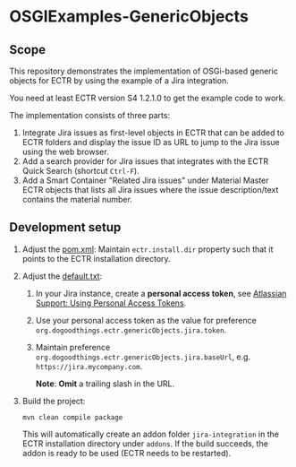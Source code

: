 # OSGIExamples-GenericObjects

## Scope

This repository demonstrates the implementation of OSGi-based generic objects for ECTR by using the example of a Jira integration.

You need at least ECTR version S4 1.2.1.0 to get the example code to work.

The implementation consists of three parts:

1. Integrate Jira issues as first-level objects in ECTR that can be added to ECTR folders and display the issue ID as URL to jump to the Jira issue using the web browser.
1. Add a search provider for Jira issues that integrates with the ECTR Quick Search (shortcut `Ctrl-F`).
1. Add a Smart Container "Related Jira issues" under Material Master ECTR objects that lists all Jira issues where the issue description/text contains the material number.

## Development setup

1. Adjust the [pom.xml](pom.xml): Maintain `ectr.install.dir` property such that it points to the ECTR installation directory.

1. Adjust the [default.txt](src/main/resources/customize/config/default.txt):

    1. In your Jira instance, create a __personal access token__, see [Atlassian Support: Using Personal Access Tokens](https://confluence.atlassian.com/enterprise/using-personal-access-tokens-1026032365.html).
    1. Use your personal access token as the value for preference `org.dogoodthings.ectr.genericObjects.jira.token`.
    1. Maintain preference `org.dogoodthings.ectr.genericObjects.jira.baseUrl`, e.g. `https://jira.mycompany.com`.

         __Note__: __Omit__ a trailing slash in the URL.

1. Build the project:

    ```shell
    mvn clean compile package
    ```

   This will automatically create an addon folder `jira-integration` in the ECTR installation directory under `addons`. If the build succeeds, the addon is ready to be used (ECTR needs to be restarted).
